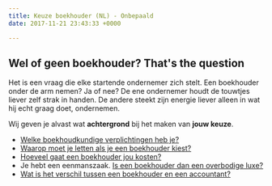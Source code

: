 ```yaml
---
title: Keuze boekhouder (NL) - Onbepaald
date: 2017-11-21 23:43:33 +0000

---
```

## Wel of geen boekhouder? That's the question

Het is een vraag die elke startende ondernemer zich stelt. Een boekhouder onder de arm nemen? Ja of nee? De ene ondernemer houdt de touwtjes liever zelf strak in handen. De andere steekt zijn energie liever alleen in wat hij echt graag doet, ondernemen.

Wij geven je alvast wat **achtergrond** bij het maken van **jouw keuze**.

* [Welke boekhoudkundige verplichtingen heb je?](https://www.xerius.be/blog/wat-zijn-je-boekhoudkundige-verplichtingen)
* [Waarop moet je letten als je een boekhouder kiest?](https://www.xerius.be/drive/boekhouder/onbepaald/boekhouder-kiezen)
* [Hoeveel gaat een boekhouder jou kosten?](http://www.xerius.be/blog/kosten-boekhouder/)
* Je hebt een eenmanszaak. [Is een boekhouder dan een overbodige luxe?](http://www.xerius.be/blog/boekhouding-eenmanszaak)
* [Wat is het verschil tussen een boekhouder en een accountant?](https://www.xerius.be/blog/boekhouder-of-accountant)